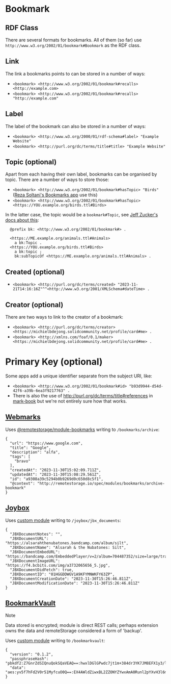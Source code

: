 # Bookmark

## RDF Class
There are several formats for bookmarks. All of them (so far) use `http://www.w3.org/2002/01/bookmark#Bookmark` as the RDF class.

## Link
The link a bookmarks points to can be stored in a number of ways:
* `<bookmark> <http://www.w3.org/2002/01/bookmark#recalls> <http://example.com>`
* `<bookmark> <http://www.w3.org/2002/01/bookmark#recalls> "http://example.com"`

## Label
The label of the bookmark can also be stored in a number of ways:
* `<bookmark> <http://www.w3.org/2000/01/rdf-schema#label> "Example Website"`
* `<bookmark> <http://purl.org/dc/terms/title#title> "Example Website"`

## Topic (optional)
Apart from each having their own label, bookmarks can be organised by topic. There are a number of ways to store those:
* `<bookmark> <http://www.w3.org/2002/01/bookmark#hasTopic> "Birds"` ([Reza Soltani's Bookmarks app](https://github.com/soltanireza65/soukai-solid-app) use this)
* `<bookmark> <http://www.w3.org/2002/01/bookmark#hasTopic> <https://YOU.example.org/birds.ttl#Birds>`

In the latter case, the topic would be a `bookmark#Topic`, see [Jeff Zucker's docs about this](https://github.com/jeff-zucker/linked-bookmarks/blob/4fe5331084c8230a9d8477ad3388316151c6891d/README.md?plain=1#L10-L18):
```
  @prefix bk: <http://www.w3.org/2002/01/bookmark#> .

  <https://ME.example.org/animals.ttl#Animals>
    a bk:Topic .
  <https://YOU.example.org/birds.ttl#Birds>
    a bk:topic ;
    bk:subTopicOf <https://ME.example.org/animals.ttl#Animals> .
```
## Created (optional)
* `<bookmark> <http://purl.org/dc/terms/created> "2023-11-21T14:16:16Z"^^<http://www.w3.org/2001/XMLSchema#dateTime> .`

## Creator (optional)
There are two ways to link to the creator of a bookmark:
* `<bookmark> <http://purl.org/dc/terms/creator> <https://michielbdejong.solidcommunity.net/profile/card#me> .`
* `<bookmark> <http://xmlns.com/foaf/0.1/maker> <https://michielbdejong.solidcommunity.net/profile/card#me> .`

# Primary Key (optional)
Some apps add a unique identifier separate from the subject URI, like:
* `<bookmark> <http://www.w3.org/2002/01/bookmark#id> "b93d9944-d54d-42f6-a39b-6ea3f9217763" .`
* There is also the use of <http://purl.org/dc/terms/title#references> in [mark-book](https://github.com/mark-book/markbook/blob/123fadd211d9a42c43e2d9a5e7eeba81bb6b3fd6/bin/reddit.js#L32) but we're not entirely sure how that works.

## [Webmarks](https://webmarks.5apps.com)

Uses [@remotestorage/module-bookmarks](https://www.npmjs.com/package/@remotestorage/module-bookmarks) writing to `/bookmarks/archive`:

```
{
  "url": "https://www.google.com",
  "title": "Google",
  "description": "alfa",
  "tags": [
    "bravo"
  ],
  "createdAt": "2023-11-30T15:02:09.711Z",
  "updatedAt": "2023-11-30T15:08:29.561Z",
  "id": "a9308a39c5294b0b9269d0c650d8c5f1",
  "@context": "http://remotestorage.io/spec/modules/bookmarks/archive-bookmark"
}
```

## [Joybox](https://joybox.rosano.ca)

Uses [custom module](https://github.com/rosano/joybox/blob/master/os-app/_shared/JBXDocument/main.js) writing to `/joybox/jbx_documents`:

```
{
  "JBXDocumentNotes": "",
  "JBXDocumentURL": "https://alsarahthenubatones.bandcamp.com/album/silt",
  "JBXDocumentName": "Alsarah & the Nubatones: Silt",
  "JBXDocumentEmbedURL": "https://bandcamp.com/EmbeddedPlayer/v=2/album=704487352/size=large/tracklist=false/artwork=small/",
  "JBXDocumentImageURL": "https://f4.bcbits.com/img/a3732065656_5.jpg",
  "JBXDocumentDidFetch": true,
  "JBXDocumentID": "01HGGDDWGV1A9KFYMNWKFY63ZP",
  "JBXDocumentCreationDate": "2023-11-30T15:26:46.811Z",
  "JBXDocumentModificationDate": "2023-11-30T15:26:46.811Z"
}
```

## [BookmarkVault](https://chromewebstore.google.com/detail/bookmarkvault/fhgbcoincldpdmelkhhanmdlfgafmnma)

> [!NOTE]  
> Data stored is encrypted; module is direct REST calls; perhaps extension owns the data and remoteStorage considered a form of 'backup'.

Uses [custom module](https://gitlab.com/zookatron/bookmarkvault/-/blob/master/src/background/remotestorage.ts) writing to `/bookmarkvault`:

```
{
  "version": "0.1.2",
  "passphraseHash": "pbkdf2:Z7GnrZdSIQnuQokSQaVEAQ==:hwxlDGlGPwdc7jt1m+384dr3YK7JM8EFX1y3/lblqR4=",
  "data": "aes:yv5f7hFd2V0r51MyfcuO0Q==:EX4AWldZiwxBL2ZZONYZYwxAmA0Runl2pYXvH3l6m64wJrPiiM9oZp1F24njtBZ5A6TOk1iBhcIvyp2RsOSWoOMJ5oryjPG6fJfjxnzwr3atNRxUoQYOlU2cxaVlqSDgFc3oxSTz2beIyhCI5pCknL3vlEwdjpSIgKejlsNVo6+G6tKJKV2cbZ9IXy32bumfHBX6j/i6xHQpa7/NhxXbxA=="
}
```
